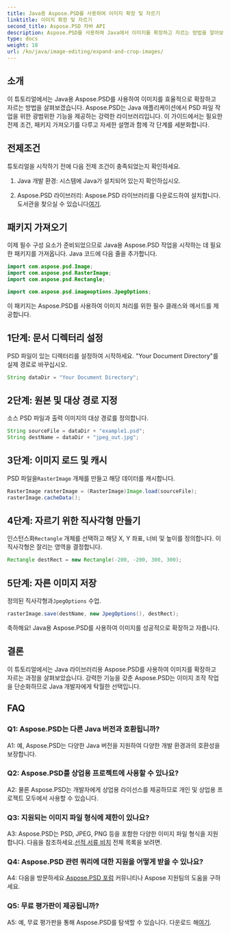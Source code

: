 ```yaml
---
title: Java용 Aspose.PSD를 사용하여 이미지 확장 및 자르기
linktitle: 이미지 확장 및 자르기
second_title: Aspose.PSD 자바 API
description: Aspose.PSD를 사용하여 Java에서 이미지를 확장하고 자르는 방법을 알아보세요. 효율적인 이미지 처리를 위한 단계별 가이드입니다.
type: docs
weight: 18
url: /ko/java/image-editing/expand-and-crop-images/
---
```

## 소개

이 튜토리얼에서는 Java용 Aspose.PSD를 사용하여 이미지를 효율적으로 확장하고 자르는 방법을 살펴보겠습니다. Aspose.PSD는 Java 애플리케이션에서 PSD 파일 작업을 위한 광범위한 기능을 제공하는 강력한 라이브러리입니다. 이 가이드에서는 필요한 전제 조건, 패키지 가져오기를 다루고 자세한 설명과 함께 각 단계를 세분화합니다.

## 전제조건

튜토리얼을 시작하기 전에 다음 전제 조건이 충족되었는지 확인하세요.

1. Java 개발 환경: 시스템에 Java가 설치되어 있는지 확인하십시오.

2.  Aspose.PSD 라이브러리: Aspose.PSD 라이브러리를 다운로드하여 설치합니다. 도서관을 찾으실 수 있습니다[여기](https://releases.aspose.com/psd/java/).

## 패키지 가져오기

이제 필수 구성 요소가 준비되었으므로 Java용 Aspose.PSD 작업을 시작하는 데 필요한 패키지를 가져옵니다. Java 코드에 다음 줄을 추가합니다.

```java
import com.aspose.psd.Image;
import com.aspose.psd.RasterImage;
import com.aspose.psd.Rectangle;

import com.aspose.psd.imageoptions.JpegOptions;
```

이 패키지는 Aspose.PSD를 사용하여 이미지 처리를 위한 필수 클래스와 메서드를 제공합니다.

## 1단계: 문서 디렉터리 설정

PSD 파일이 있는 디렉터리를 설정하여 시작하세요. "Your Document Directory"를 실제 경로로 바꾸십시오.

```java
String dataDir = "Your Document Directory";
```

## 2단계: 원본 및 대상 경로 지정

소스 PSD 파일과 출력 이미지의 대상 경로를 정의합니다.

```java
String sourceFile = dataDir + "example1.psd";
String destName = dataDir + "jpeg_out.jpg";
```

## 3단계: 이미지 로드 및 캐시

 PSD 파일을`RasterImage` 개체를 만들고 해당 데이터를 캐시합니다.

```java
RasterImage rasterImage = (RasterImage)Image.load(sourceFile);
rasterImage.cacheData();
```

## 4단계: 자르기 위한 직사각형 만들기

 인스턴스화`Rectangle` 개체를 선택하고 해당 X, Y 좌표, 너비 및 높이를 정의합니다. 이 직사각형은 잘리는 영역을 결정합니다.

```java
Rectangle destRect = new Rectangle(-200, -200, 300, 300);
```

## 5단계: 자른 이미지 저장

 정의된 직사각형과`JpegOptions` 수업.

```java
rasterImage.save(destName, new JpegOptions(), destRect);
```

축하해요! Java용 Aspose.PSD를 사용하여 이미지를 성공적으로 확장하고 자릅니다.

## 결론

이 튜토리얼에서는 Java 라이브러리용 Aspose.PSD를 사용하여 이미지를 확장하고 자르는 과정을 살펴보았습니다. 강력한 기능을 갖춘 Aspose.PSD는 이미지 조작 작업을 단순화하므로 Java 개발자에게 탁월한 선택입니다.

## FAQ

### Q1: Aspose.PSD는 다른 Java 버전과 호환됩니까?

A1: 예, Aspose.PSD는 다양한 Java 버전을 지원하여 다양한 개발 환경과의 호환성을 보장합니다.

### Q2: Aspose.PSD를 상업용 프로젝트에 사용할 수 있나요?

A2: 물론 Aspose.PSD는 개발자에게 상업용 라이선스를 제공하므로 개인 및 상업용 프로젝트 모두에서 사용할 수 있습니다.

### Q3: 지원되는 이미지 파일 형식에 제한이 있나요?

 A3: Aspose.PSD는 PSD, JPEG, PNG 등을 포함한 다양한 이미지 파일 형식을 지원합니다. 다음을 참조하세요.[선적 서류 비치](https://reference.aspose.com/psd/java/) 전체 목록을 보려면.

### Q4: Aspose.PSD 관련 쿼리에 대한 지원을 어떻게 받을 수 있나요?

 A4: 다음을 방문하세요.[Aspose.PSD 포럼](https://forum.aspose.com/c/psd/34) 커뮤니티나 Aspose 지원팀의 도움을 구하세요.

### Q5: 무료 평가판이 제공됩니까?

 A5: 예, 무료 평가판을 통해 Aspose.PSD를 탐색할 수 있습니다. 다운로드 해[여기](https://releases.aspose.com/).